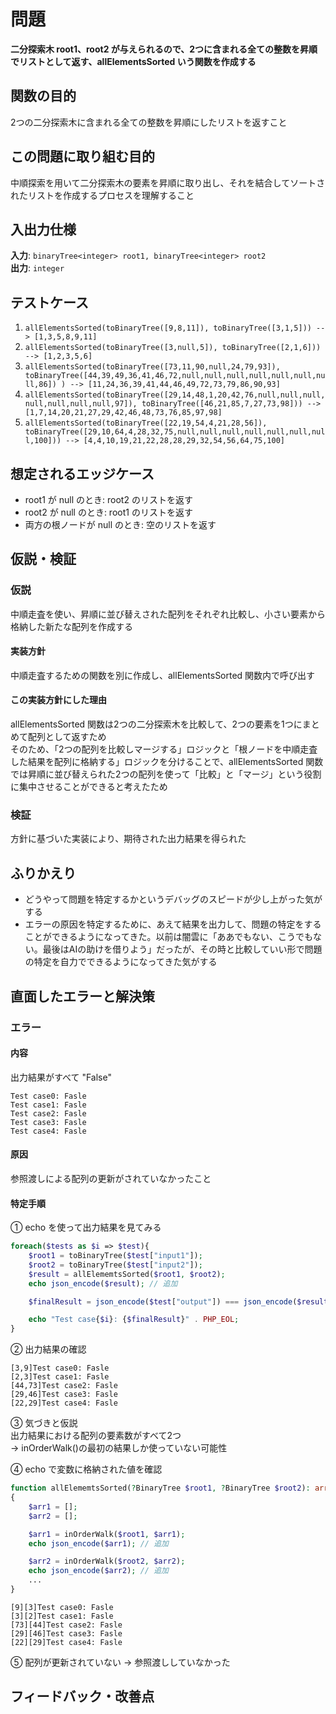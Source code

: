 # 問題

**二分探索木 root1、root2 が与えられるので、2つに含まれる全ての整数を昇順でリストとして返す、allElementsSorted いう関数を作成する**  

## 関数の目的

2つの二分探索木に含まれる全ての整数を昇順にしたリストを返すこと

## この問題に取り組む目的

中順探索を用いて二分探索木の要素を昇順に取り出し、それを結合してソートされたリストを作成するプロセスを理解すること

## 入出力仕様

**入力**: `binaryTree<integer> root1, binaryTree<integer> root2`  
**出力**: `integer`  

## テストケース
1. `allElementsSorted(toBinaryTree([9,8,11]), toBinaryTree([3,1,5])) --> [1,3,5,8,9,11]`  
2. `allElementsSorted(toBinaryTree([3,null,5]), toBinaryTree([2,1,6])) --> [1,2,3,5,6]`  
3. `allElementsSorted(toBinaryTree([73,11,90,null,24,79,93]), toBinaryTree([44,39,49,36,41,46,72,null,null,null,null,null,null,null,86]) ) --> [11,24,36,39,41,44,46,49,72,73,79,86,90,93]`  
4. `allElementsSorted(toBinaryTree([29,14,48,1,20,42,76,null,null,null,null,null,null,null,97]), toBinaryTree([46,21,85,7,27,73,98])) --> [1,7,14,20,21,27,29,42,46,48,73,76,85,97,98]`  
5. `allElementsSorted(toBinaryTree([22,19,54,4,21,28,56]), toBinaryTree([29,10,64,4,28,32,75,null,null,null,null,null,null,null,100])) --> [4,4,10,19,21,22,28,28,29,32,54,56,64,75,100]`  


## 想定されるエッジケース

- root1 が null のとき: root2 のリストを返す
- root2 が null のとき: root1 のリストを返す
- 両方の根ノードが null のとき: 空のリストを返す

## 仮説・検証

### 仮説

中順走査を使い、昇順に並び替えされた配列をそれぞれ比較し、小さい要素から格納した新たな配列を作成する

#### 実装方針
  
中順走査するための関数を別に作成し、allElementsSorted 関数内で呼び出す

#### この実装方針にした理由

allElementsSorted 関数は2つの二分探索木を比較して、2つの要素を1つにまとめて配列として返すため  
そのため、「2つの配列を比較しマージする」ロジックと「根ノードを中順走査した結果を配列に格納する」ロジックを分けることで、allElementsSorted 関数では昇順に並び替えられた2つの配列を使って「比較」と「マージ」という役割に集中させることができると考えたため

### 検証

方針に基づいた実装により、期待された出力結果を得られた

## ふりかえり

- どうやって問題を特定するかというデバッグのスピードが少し上がった気がする
- エラーの原因を特定するために、あえて結果を出力して、問題の特定をすることができるようになってきた。以前は闇雲に「ああでもない、こうでもない。最後はAIの助けを借りよう」だったが、その時と比較していい形で問題の特定を自力でできるようになってきた気がする

## 直面したエラーと解決策

### エラー

#### 内容
出力結果がすべて "False"

```: 出力結果
Test case0: Fasle
Test case1: Fasle
Test case2: Fasle
Test case3: Fasle
Test case4: Fasle
```

#### 原因
参照渡しによる配列の更新がされていなかったこと

#### 特定手順
① echo を使って出力結果を見てみる  

```php
foreach($tests as $i => $test){
    $root1 = toBinaryTree($test["input1"]);
    $root2 = toBinaryTree($test["input2"]);
    $result = allElememtsSorted($root1, $root2);
    echo json_encode($result); // 追加

    $finalResult = json_encode($test["output"]) === json_encode($result) ? "True" : "Fasle";

    echo "Test case{$i}: {$finalResult}" . PHP_EOL;
}
```

② 出力結果の確認  

```: 出力結果
[3,9]Test case0: Fasle
[2,3]Test case1: Fasle
[44,73]Test case2: Fasle
[29,46]Test case3: Fasle
[22,29]Test case4: Fasle
```

③ 気づきと仮説  
出力結果における配列の要素数がすべて2つ  
→ inOrderWalk()の最初の結果しか使っていない可能性  

④ echo で変数に格納された値を確認  

```php
function allElememtsSorted(?BinaryTree $root1, ?BinaryTree $root2): array
{
    $arr1 = [];
    $arr2 = [];

    $arr1 = inOrderWalk($root1, $arr1);
    echo json_encode($arr1); // 追加

    $arr2 = inOrderWalk($root2, $arr2);
    echo json_encode($arr2); // 追加
    ...
}
```

```: 出力結果
[9][3]Test case0: Fasle
[3][2]Test case1: Fasle
[73][44]Test case2: Fasle
[29][46]Test case3: Fasle
[22][29]Test case4: Fasle
```

⑤ 配列が更新されていない → 参照渡ししていなかった  


## フィードバック・改善点


